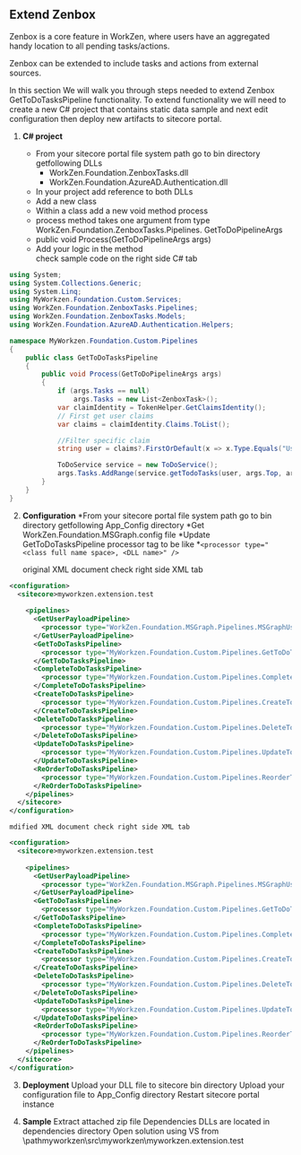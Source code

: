 ## Extend Zenbox

Zenbox is a core feature in WorkZen, where users have an aggregated handy location to all pending tasks/actions.

Zenbox can be extended to include tasks and actions from external sources.

In this section We will walk you through steps needed to extend Zenbox GetToDoTasksPipeline functionality. 
To extend functionality we will need to create a  new C# project that contains static data sample and next edit configuration then deploy new artifacts to sitecore portal.

1. **C# project**

	* From your sitecore portal file system path  go to bin directory getfollowing DLLs
		* WorkZen.Foundation.ZenboxTasks.dll
		* WorkZen.Foundation.AzureAD.Authentication.dll
	* In your project add reference to both DLLs
	* Add a new class
	* Within a class add a new void method process
	* process method takes one argument from type WorkZen.Foundation.ZenboxTasks.Pipelines. GetToDoPipelineArgs
	* public void Process(GetToDoPipelineArgs args)
	* Add your logic in the method	
	check sample code on the right side C# tab

```c#
using System;
using System.Collections.Generic;
using System.Linq;
using MyWorkzen.Foundation.Custom.Services;
using WorkZen.Foundation.ZenboxTasks.Pipelines;
using WorkZen.Foundation.ZenboxTasks.Models;
using WorkZen.Foundation.AzureAD.Authentication.Helpers;

namespace MyWorkzen.Foundation.Custom.Pipelines
{
    public class GetToDoTasksPipeline
    {
        public void Process(GetToDoPipelineArgs args)
        {
            if (args.Tasks == null)
                args.Tasks = new List<ZenboxTask>();
            var claimIdentity = TokenHelper.GetClaimsIdentity();
            // First get user claims
            var claims = claimIdentity.Claims.ToList();

            //Filter specific claim    
            string user = claims?.FirstOrDefault(x => x.Type.Equals("UserName", StringComparison.OrdinalIgnoreCase))?.Value;

            ToDoService service = new ToDoService();
            args.Tasks.AddRange(service.getTodoTasks(user, args.Top, args.Skip, args.FilterBy, args.SortBy));
        }
    }
}
```	
	

2. **Configuration**
	*From your sitecore portal file system path  go to bin directory getfollowing App_Config directory
	*Get WorkZen.Foundation.MSGraph.config file 
	*Update GetToDoTasksPipeline processor tag to be like
	*`<processor type="<class full name space>, <DLL name>" />`
	
	original XML document check right side XML tab
	
```xml
<configuration>
  <sitecore>myworkzen.extension.test
   
    <pipelines>
      <GetUserPayloadPipeline>
        <processor type="WorkZen.Foundation.MSGraph.Pipelines.MSGraphUserProfilePipeline, WorkZen.Foundation.MSGraph" />
      </GetUserPayloadPipeline>
      <GetToDoTasksPipeline>
        <processor type="MyWorkzen.Foundation.Custom.Pipelines.GetToDoTasksPipeline, myworkzen.extension.test" />
      </GetToDoTasksPipeline>
      <CompleteToDoTasksPipeline>
        <processor type="MyWorkzen.Foundation.Custom.Pipelines.CompleteToDoTasksPipeline, myworkzen.extension.test" />
      </CompleteToDoTasksPipeline>
      <CreateToDoTasksPipeline>
        <processor type="MyWorkzen.Foundation.Custom.Pipelines.CreateToDoTasksPipeline, myworkzen.extension.test" />
      </CreateToDoTasksPipeline>
      <DeleteToDoTasksPipeline>
        <processor type="MyWorkzen.Foundation.Custom.Pipelines.DeleteToDoTasksPipeline, myworkzen.extension.test" />
      </DeleteToDoTasksPipeline>
      <UpdateToDoTasksPipeline>
        <processor type="MyWorkzen.Foundation.Custom.Pipelines.UpdateToDoTasksPipeline, myworkzen.extension.test" />
      </UpdateToDoTasksPipeline>
      <ReOrderToDoTasksPipeline>
        <processor type="MyWorkzen.Foundation.Custom.Pipelines.ReorderToDoTasksPipeline, myworkzen.extension.test" />
      </ReOrderToDoTasksPipeline>
    </pipelines>
  </sitecore>
</configuration>
```
	mdified XML document check right side XML tab
	
```xml
<configuration>
  <sitecore>myworkzen.extension.test
   
    <pipelines>
      <GetUserPayloadPipeline>
        <processor type="WorkZen.Foundation.MSGraph.Pipelines.MSGraphUserProfilePipeline, WorkZen.Foundation.MSGraph" />
      </GetUserPayloadPipeline>
      <GetToDoTasksPipeline>
        <processor type="MyWorkzen.Foundation.Custom.Pipelines.GetToDoTasksPipeline, myworkzen.extension.test" />
      </GetToDoTasksPipeline>
      <CompleteToDoTasksPipeline>
        <processor type="MyWorkzen.Foundation.Custom.Pipelines.CompleteToDoTasksPipeline, myworkzen.extension.test" />
      </CompleteToDoTasksPipeline>
      <CreateToDoTasksPipeline>
        <processor type="MyWorkzen.Foundation.Custom.Pipelines.CreateToDoTasksPipeline, myworkzen.extension.test" />
      </CreateToDoTasksPipeline>
      <DeleteToDoTasksPipeline>
        <processor type="MyWorkzen.Foundation.Custom.Pipelines.DeleteToDoTasksPipeline, myworkzen.extension.test" />
      </DeleteToDoTasksPipeline>
      <UpdateToDoTasksPipeline>
        <processor type="MyWorkzen.Foundation.Custom.Pipelines.UpdateToDoTasksPipeline, myworkzen.extension.test" />
      </UpdateToDoTasksPipeline>
      <ReOrderToDoTasksPipeline>
        <processor type="MyWorkzen.Foundation.Custom.Pipelines.ReorderToDoTasksPipeline, myworkzen.extension.test" />
      </ReOrderToDoTasksPipeline>
    </pipelines>
  </sitecore>
</configuration>
```

3. **Deployment**
Upload your DLL file to  sitecore bin directory
Upload your configuration file to App_Config directory
Restart sitecore portal instance

4. **Sample**
Extract attached zip file
Dependencies DLLs are located in dependencies directory
Open solution using VS from <extractedfolder>\pathmyworkzen\src\myworkzen\myworkzen.extension.test  